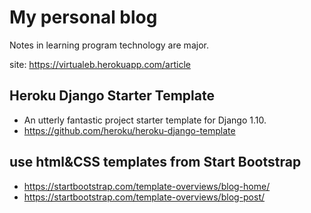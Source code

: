 
# My personal blog

Notes in learning program technology are major.

site: https://virtualeb.herokuapp.com/article

## Heroku Django Starter Template

 - An utterly fantastic project starter template for Django 1.10.
 - https://github.com/heroku/heroku-django-template

## use html&CSS templates from Start Bootstrap

 - https://startbootstrap.com/template-overviews/blog-home/
 - https://startbootstrap.com/template-overviews/blog-post/
